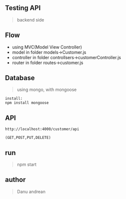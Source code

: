 ## Testing API
> backend side

## Flow
- using MVC(Model View Controller)
- model in folder models->Customer.js
- controller in folder controllsers->customerController.js
- router in folder routes->customer.js

## Database 
> using mongo, with mongoose

    install:
    npm install mongoose

## API

    http://localhost:4000/customer/api

    (GET,POST,PUT,DELETE)

## run
> npm start

## author
> Danu andrean

